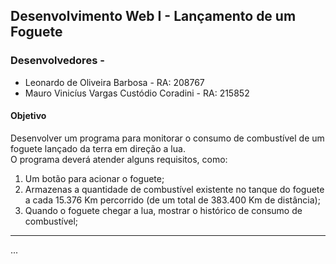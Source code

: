 ## Desenvolvimento Web I - Lançamento de um Foguete  

### Desenvolvedores -  
* Leonardo de Oliveira Barbosa - RA: 208767  
* Mauro Vinicíus Vargas Custódio Coradini - RA: 215852  

#### Objetivo  

Desenvolver um programa para monitorar o consumo de combustível de um foguete lançado da terra em direção a lua.  
O programa deverá atender alguns requisitos, como:  

1. Um botão para acionar o foguete;  
2. Armazenas a quantidade de combustível existente no tanque do foguete a cada 15.376 Km percorrido (de um total de 383.400 Km de distância);  
3. Quando o foguete chegar a lua, mostrar o histórico de consumo de combustível;  

<hr>  

...